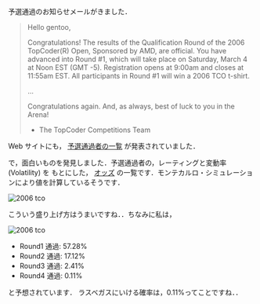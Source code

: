 <!--
title: 2006 TopCoder Open - Odds発表
date: 2006-03-03
-->

予選通過のお知らせメールがきました．

> Hello gentoo,
>
> Congratulations! The results of the Qualification Round of the 2006
> TopCoder(R) Open, Sponsored by AMD, are official. You have advanced into Round
> \#1, which will take place on Saturday, March 4 at Noon EST (GMT -5).
> Registration opens at 9:00am and closes at 11:55am EST. All participants in
> Round \#1 will win a 2006 TCO t-shirt.
>
> ...
>
> Congratulations again. And, as always, best of luck to you in the Arena!
>
> - The TopCoder Competitions Team

Web サイトにも，
[予選通過者の一覧](http://www.topcoder.com/tc?module=SimpleStats&d1=tournaments&d2=tco06&d3=alg_qualification&c=tco06_alg_qual&trans=true)
が発表されていました．

で，面白いものを発見しました．予選通過者の，レーティングと変動率(Volatility) を
もとにした，
[オッズ](http://www.logicgamesonline.com/jdmetz/topcoder/tco2006/TCO2006_Round1.html)
の一覧です．モンテカルロ・シミュレーションにより値を計算しているそうです．

![2006 tco](http://static.flickr.com/37/107507785_848022c1d8_o.png)

こういう盛り上げ方はうまいですね．．ちなみに私は，

![2006 tco](http://static.flickr.com/54/107507797_4626959f91_o.png)

- Round1 通過: 57.28%
- Round2 通過: 17.12%
- Round3 通過: 2.41%
- Round4 通過: 0.11%

と予想されています． ラスベガスにいける確率は，0.11%ってことですね．．
